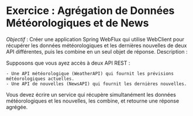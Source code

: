 # Exercice : Agrégation de Données Météorologiques et de News

*Objectif* : Créer une application Spring WebFlux qui utilise WebClient pour récupérer les données météorologiques et les dernières nouvelles de deux API différentes, puis les combine en un seul objet de réponse.
Description :

Supposons que vous ayez accès à deux API REST :

    - Une API météorologique (WeatherAPI) qui fournit les prévisions météorologiques actuelles.
    - Une API de nouvelles (NewsAPI) qui fournit les dernières nouvelles.

Vous devez écrire un service qui récupère simultanément les données météorologiques et les nouvelles, les combine, et retourne une réponse agrégée.